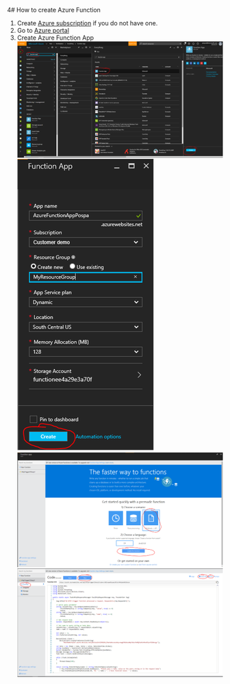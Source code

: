 4﻿# How to create Azure Function
1. Create [Azure subscription](https://azure.microsoft.com/en-us/free/) if you do not have one.
2. Go to [Azure portal](https://portal.azure.com/)
3. Create Azure Function App
![Step One](https://github.com/pospanet/PyIoT/blob/master/C%23/Azure%20Function/HowTo/Step1.PNG)
![Step Two](https://github.com/pospanet/PyIoT/blob/master/C%23/Azure%20Function/HowTo/Step2.PNG)
![Step Three](https://github.com/pospanet/PyIoT/blob/master/C%23/Azure%20Function/HowTo/Step3.PNG)
![Step Four](https://github.com/pospanet/PyIoT/blob/master/C%23/Azure%20Function/HowTo/Step4.PNG)
